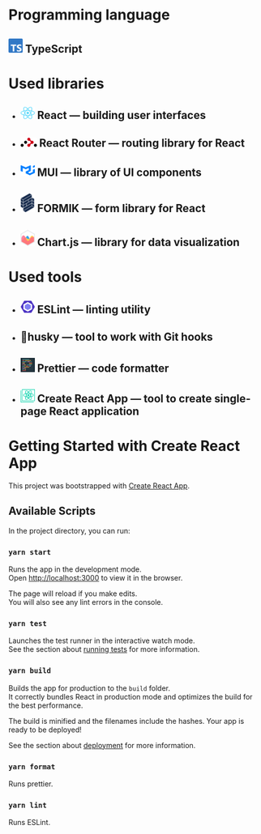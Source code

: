 # Programming language
## <img src="/readme-assets/ts-logo-256.svg" width="28" height=""> TypeScript
# Used libraries
* ## <img src="/readme-assets/React-icon.svg" width="28" height="24"> React — building user interfaces
* ## <img src="/readme-assets/react-router.svg" width="32" height=""> React Router — routing library for React
* ## <img src="/readme-assets/mui-icon.svg" width="28" height="24"> MUI — library of UI components
* ## <img src="/readme-assets/formik.svg" width="28" height=""> FORMIK — form library for React
* ## <img src="/readme-assets/chartjs-logo.svg" width="28" height=""> Chart.js — library for data visualization

# Used tools
* ##  <img src="/readme-assets/ESLint_logo.svg" width="28" height=""> ESLint — linting utility
* ## 🐶husky — tool to work with Git hooks
* ## <img src="/readme-assets/prettier.png" width="28" height=""> Prettier — code formatter
* ## <img src="/readme-assets/create-react-app.svg" width="28" height=""> Create React App — tool to create single-page React application

# Getting Started with Create React App

This project was bootstrapped with [Create React App](https://github.com/facebook/create-react-app).

## Available Scripts

In the project directory, you can run:

### `yarn start`

Runs the app in the development mode.\
Open [http://localhost:3000](http://localhost:3000) to view it in the browser.

The page will reload if you make edits.\
You will also see any lint errors in the console.

### `yarn test`

Launches the test runner in the interactive watch mode.\
See the section about [running tests](https://facebook.github.io/create-react-app/docs/running-tests) for more information.

### `yarn build`

Builds the app for production to the `build` folder.\
It correctly bundles React in production mode and optimizes the build for the best performance.

The build is minified and the filenames include the hashes.
Your app is ready to be deployed!

See the section about [deployment](https://facebook.github.io/create-react-app/docs/deployment) for more information.

### `yarn format`
Runs prettier.
### `yarn lint`
Runs ESLint.
